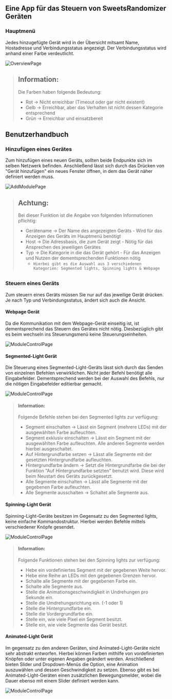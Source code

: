 ## Eine App für das Steuern von SweetsRandomizer Geräten

### Hauptmenü
Jedes hinzugefügte Gerät wird in der Übersicht mitsamt Name, Hostadresse und Verbindungsstatus angezeigt.
Der Verbindungsstatus wird anhand einer Farbe verdeutlicht.

![OverviewPage](Assets/OverviewPage.png)

> ## Information:
> Die Farben haben folgende Bedeutung:
> - Rot -> Nicht erreichbar (Timeout oder gar nicht existent)
> - Gelb -> Erreichbar, aber das Verhalten ist nicht dessen Kategorie entsprechend
> - Grün -> Erreichbar und einsatzbereit

## Benutzerhandbuch

### Hinzufügen eines Gerätes
Zum hinzufügen eines neuen Geräts, sollten beide Endpunkte sich im selben Netzwerk befinden.
Anschließend lässt sich durch das Drücken von "Gerät hinzufügen" ein neues Fenster öffnen, in dem das Gerät näher definiert werden muss.

![AddModulePage](Assets/AddModulePage.png)

> ## Achtung:
> Bei dieser Funktion ist die Angabe von folgenden Informationen pflichtig:
> - Gerätename -> Der Name des angezeigten Geräts - Wird für das Anzeigen des Geräts im Hauptmenü benötigt
> - Host -> Die Adressbasis, die zum Gerät zeigt - Nötig für das Ansprechen des jeweiligen Gerätes
> - Typ -> Die Kategorie in die das Gerät gehört - Für das Anzeigen und Nutzen der dementsprechenden Funktionen nötig
>     - ```Hierbei gibt es die Auswahl aus 3 verschiedenen Kategorien: Segmented lights, Spinning lights & Webpage```

##

### Steuern eines Geräts
Zum steuern eines Geräts müssen Sie nur auf das jeweilige Gerät drücken.
Je nach Typ und Verbindungsstatus, ändert sich auch die Ansicht.

#### Webpage Gerät
Da die Kommunikation mit dem Webpage-Gerät einseitig ist, ist dementsprechend das Steuern des Gerätes nicht nötig.
Diesbezüglich gibt es beim wechseln ins Steuerungsmenü keine Steuerungseinheiten.

![ModuleControlPage](Assets/ModuleControlPage_WebpageView.png)

#### Segmented-Light Gerät
Die Steuerung eines Segmented-Light-Geräts lässt sich durch das Senden von einzelnen Befehlen verwirklichen.
Nicht jeder Befehl benötigt alle Eingabefelder. Dementsprechend werden bei der Auswahl des Befehls, nur die nötigen Eingabefelder editierbar gemacht.

![ModuleControlPage](Assets/ModuleControlPage_SegmentedLightsView.png)

> #### Information:
> Folgende Befehle stehen bei den Segmented lights zur verfügung:
> - Segment einschalten -> Lässt ein Segment (mehrere LEDs) mit der ausgewählten Farbe aufleuchten.
> - Segment exklusiv einschalten -> Lässt ein Segment mit der ausgewählten Farbe aufleuchten. Alle anderen Segmente werden hierbei ausgeschaltet.
> - Auf Hintergrundfarbe setzen -> Lässt alle Segmente mit der gesetzten Hintergrundfarbe aufleuchten.
> - Hintergrundfarbe ändern -> Setzt die Hintergrundfarbe die bei der Funktion "Auf Hintergrundfarbe setzten" benutzt wird. Diese wird beim Neustart des Geräts zurückgesetzt.
> - Alle Segmente einschalten -> Lässt alle Segmente mit der gegebenen Farbe aufleuchten.
> - Alle Segmente ausschalten -> Schaltet alle Segmente aus.

#### Spinning-Light Gerät
Spinning-Light-Geräte besitzen im Gegensatz zu den Segmented lights, keine einfache Kommandostruktur.
Hierbei werden Befehle mittels verschiedener Knöpfe gesendet.

![ModuleControlPage](Assets/ModuleControlPage_SpinningLightsView.png)

> #### Information:
> Folgende Funktionen stehen bei den Spinning lights zur verfügung:
> - Hebe ein vordefiniertes Segment mit der gegebenen Weite hervor.
> - Hebe eine Reihe an LEDs mit den gegebenen Grenzen hervor.
> - Schalte alle Segmente mit der gegebenen Farbe ein.
> - Schalte alle Segmente aus.
> - Stelle die Animationsgeschwindigkeit in Undrehungen pro Sekunde ein.
> - Stelle die Umdrehungsrichtung ein. (-1 oder 1)
> - Stelle die Hintergrundfarbe ein.
> - Stelle die Vordergrundfarbe ein.
> - Stelle ein, wie viele Pixel ein Segment besitzt.
> - Stelle ein, wie viele Segmente das Gerät besitzt.

#### Animated-Light Gerät
Im gegensatz zu den anderen Geräten, sind Animated-Light-Geräte nicht sehr abstrakt entworfen.
Hierbei können Farben mithilfe von vordefinierten Knöpfen oder unter eigenen Angaben geändert werden.
Anschließend bieten Slider und Dropdown-Menüs die Option, eine Animation auszuwählen und dessen Geschwindigkeit zu setzen.
Ebenso gibt es bei Animated-Light-Geräten einen zusätzlichen Bewegungsmelder, wobei die Dauer ebenso mit einem Slider definiert werden kann.

![ModuleControlPage](Assets/ModuleControlPage_AnimatedLightsView.png)
